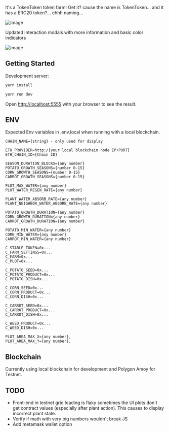 It's a TokenToken token farm! Get it? cause the name is TokenToken... and it has a ERC20 token?... ehhh naming...

![image](https://user-images.githubusercontent.com/16711523/203055844-e1826f8a-7d93-4cf5-9440-1b55f005e9f6.png)

Updated interaction modals with more information and basic color indicators

![image](https://github.com/jsonDoge/t2-app/assets/16711523/3f9ffcb8-c48f-401c-8892-8a8a1a3b73d5)

## Getting Started

Development server:

```bash
yarn install

yarn run dev
```

Open [http://localhost:5555](http://localhost:5555) with your browser to see the result.

## ENV

Expected Env variables in .env.local when running with a local blockchain.

```
CHAIN_NAME={string} - only used for display

ETH_PROVIDER=http:/{your local blockchain node IP+PORT}
ETH_CHAIN_ID={Chain ID}

SEASON_DURATION_BLOCKS={any number}
POTATO_GROWTH_SEASONS={number 0-15}
CORN_GROWTH_SEASONS={number 0-15}
CARROT_GROWTH_SEASONS={number 0-15}

PLOT_MAX_WATER={any number}
PLOT_WATER_REGEN_RATE={any number}

PLANT_WATER_ABSORB_RATE={any number}
PLANT_NEIGHBOR_WATER_ABSORB_RATE={any number}

POTATO_GROWTH_DURATION={any number}
CORN_GROWTH_DURATION={any number}
CARROT_GROWTH_DURATION={any number}

POTATO_MIN_WATER={any number}
CORN_MIN_WATER={any number}
CARROT_MIN_WATER={any number}

C_STABLE_TOKEN=0x...
C_FARM_SETTINGS=0x...
C_FARM=0x...
C_PLOT=0x...

C_POTATO_SEED=0x...
C_POTATO_PRODUCT=0x...
C_POTATO_DISH=0x...

C_CORN_SEED=0x...
C_CORN_PRODUCT=0x...
C_CORN_DISH=0x...

C_CARROT_SEED=0x...
C_CARROT_PRODUCT=0x...
C_CARROT_DISH=0x...

C_WEED_PRODUCT=0x...
C_WEED_DISH=0x...

PLOT_AREA_MAX_X={any number},
PLOT_AREA_MAX_Y={any number},
```

## Blockchain

Currently using local blockchain for development and Polygon Amoy for Testnet.

## TODO

- Front-end in testnet grid loading is flaky sometimes the UI plots don't get contract values (especially after plant action). This causes to display incorrect plant state.
- Verify if math with very big numbers wouldn't break JS
- Add metamask wallet option
